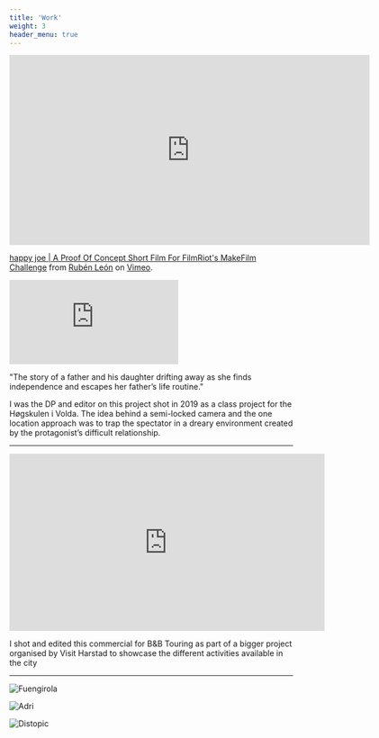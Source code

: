 ```yaml
---
title: 'Work'
weight: 3
header_menu: true
---
```

<div class="video-iframe">
  <iframe src="https://player.vimeo.com/video/471426080" width="640" height="338" frameborder="0" allow="autoplay; fullscreen" allowfullscreen></iframe>
  <p><a href="https://vimeo.com/471426080">happy joe | A Proof Of Concept Short Film For FilmRiot&#039;s MakeFilm Challenge</a> from <a href="https://vimeo.com/leonmruben">Rub&eacute;n Le&oacute;n</a> on <a href="https://vimeo.com">Vimeo</a>.</p>
</div>

<div class="video-iframe">
  <iframe src="https://www.youtube.com/embed/SADLtciQ-Dc" frameborder="0" allow="accelerometer; autoplay; encrypted-media; gyroscope; picture-in-picture" allowfullscreen></iframe>
</div>

"The story of a father and his daughter drifting away as she finds independence and escapes her father’s life routine."

I was the DP and editor on this project shot in 2019 as a class project for the Høgskulen i Volda. The idea behind a semi-locked camera and the one location approach was to trap the spectator in a dreary environment created by the protagonist’s difficult relationship.

---
<div class="video-iframe">
  <iframe width="560" height="315" src="https://www.youtube.com/embed/z4JjiIijmUU" frameborder="0" allow="accelerometer; autoplay; encrypted-media; gyroscope; picture-in-picture" allowfullscreen></iframe>
</div>

I shot and edited this commercial for B&B Touring as part of a bigger project organised by Visit Harstad to showcase the different activities available in the city

---

![Fuengirola](https://i.imgur.com/ijWITNp.jpg)

![Adri](https://i.imgur.com/YpSAgLU.jpg)

![Distopic](https://i.imgur.com/RQ9wCOx.jpg)
